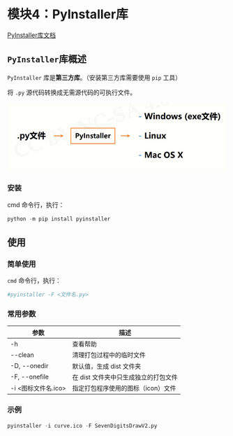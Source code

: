 # 模块4：PyInstaller库

[PyInstaller库文档](https://pypi.org/project/pyinstaller/)



## `PyInstaller`库概述

`PyInstaller` 库是**第三方库**。（安装第三方库需要使用 `pip` 工具）

将 `.py` 源代码转换成无需源代码的可执行文件。

<img src="assets/pyInstall-1.jpg">

### 安装

cmd 命令行，执行：

```python
python -m pip install pyinstaller
```



## 使用

### 简单使用

`cmd` 命令行，执行：

```python
#pyinstaller -F <文件名.py>
```



### 常用参数

| 参数                | 描述                                 |
| ------------------- | ------------------------------------ |
| -h                  | 查看帮助                             |
| --clean             | 清理打包过程中的临时文件             |
| -D, --onedir        | 默认值，生成 dist 文件夹             |
| -F, --onefile       | 在 dist 文件夹中只生成独立的打包文件 |
| -i <图标文件名.ico> | 指定打包程序使用的图标（icon）文件   |



### 示例

```python
pyinstaller -i curve.ico -F SevenDigitsDrawV2.py
```



